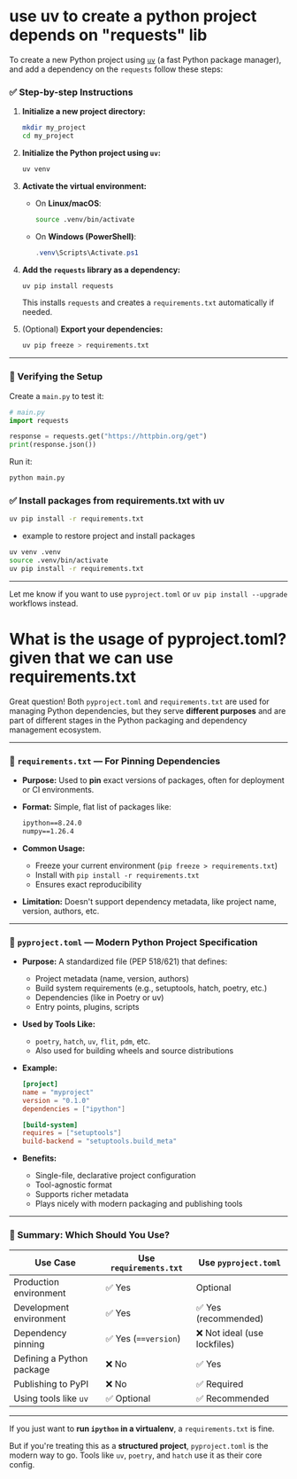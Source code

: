 # use uv to create a python project depends on "requests" lib

To create a new Python project using [`uv`](https://github.com/astral-sh/uv) (a fast Python package manager), and add a dependency on the `requests` follow these steps:

### ✅ Step-by-step Instructions

1. **Initialize a new project directory:**

   ```bash
   mkdir my_project
   cd my_project
   ```

2. **Initialize the Python project using `uv`:**

   ```bash
   uv venv
   ```

3. **Activate the virtual environment:**

   * On **Linux/macOS**:

     ```bash
     source .venv/bin/activate
     ```
   * On **Windows (PowerShell)**:

     ```powershell
     .venv\Scripts\Activate.ps1
     ```

4. **Add the `requests` library as a dependency:**

   ```bash
   uv pip install requests
   ```

   This installs `requests` and creates a `requirements.txt` automatically if needed.

5. (Optional) **Export your dependencies:**

   ```bash
   uv pip freeze > requirements.txt
   ```

---

### 🧪 Verifying the Setup

Create a `main.py` to test it:

```python
# main.py
import requests

response = requests.get("https://httpbin.org/get")
print(response.json())
```

Run it:

```bash
python main.py
```


### ✅ Install packages from requirements.txt with uv

```bash
uv pip install -r requirements.txt
```

* example to restore project and install packages
```bash
uv venv .venv
source .venv/bin/activate
uv pip install -r requirements.txt
```

---

Let me know if you want to use `pyproject.toml` or `uv pip install --upgrade` workflows instead.


# What is the usage of pyproject.toml? given that we can use requirements.txt


Great question! Both `pyproject.toml` and `requirements.txt` are used for managing Python dependencies, but they serve **different purposes** and are part of different stages in the Python packaging and dependency management ecosystem.

---

### 📄 `requirements.txt` — For Pinning Dependencies

* **Purpose:** Used to **pin** exact versions of packages, often for deployment or CI environments.

* **Format:** Simple, flat list of packages like:

  ```txt
  ipython==8.24.0
  numpy==1.26.4
  ```

* **Common Usage:**

  * Freeze your current environment (`pip freeze > requirements.txt`)
  * Install with `pip install -r requirements.txt`
  * Ensures exact reproducibility

* **Limitation:** Doesn't support dependency metadata, like project name, version, authors, etc.

---

### 📄 `pyproject.toml` — Modern Python Project Specification

* **Purpose:** A standardized file (PEP 518/621) that defines:

  * Project metadata (name, version, authors)
  * Build system requirements (e.g., setuptools, hatch, poetry, etc.)
  * Dependencies (like in Poetry or uv)
  * Entry points, plugins, scripts

* **Used by Tools Like:**

  * `poetry`, `hatch`, `uv`, `flit`, `pdm`, etc.
  * Also used for building wheels and source distributions

* **Example:**

  ```toml
  [project]
  name = "myproject"
  version = "0.1.0"
  dependencies = ["ipython"]

  [build-system]
  requires = ["setuptools"]
  build-backend = "setuptools.build_meta"
  ```

* **Benefits:**

  * Single-file, declarative project configuration
  * Tool-agnostic format
  * Supports richer metadata
  * Plays nicely with modern packaging and publishing tools

---

### 🧠 Summary: Which Should You Use?

| Use Case                  | Use `requirements.txt` | Use `pyproject.toml`        |
| ------------------------- | ---------------------- | --------------------------- |
| Production environment    | ✅ Yes                  | Optional                    |
| Development environment   | ✅ Yes                  | ✅ Yes (recommended)         |
| Dependency pinning        | ✅ Yes (`==version`)    | ❌ Not ideal (use lockfiles) |
| Defining a Python package | ❌ No                   | ✅ Yes                       |
| Publishing to PyPI        | ❌ No                   | ✅ Required                  |
| Using tools like `uv`     | ✅ Optional             | ✅ Recommended               |

---

If you just want to **run `ipython` in a virtualenv**, a `requirements.txt` is fine.

But if you're treating this as a **structured project**, `pyproject.toml` is the modern way to go. Tools like `uv`, `poetry`, and `hatch` use it as their core config.

